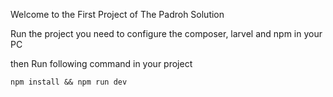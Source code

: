 Welcome to the First Project of The Padroh Solution

Run the project you need to configure the composer, larvel and npm in your PC 

then Run following command in your project 

```
npm install && npm run dev

```
